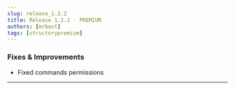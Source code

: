 ```yaml
---
slug: release_1.2.2
title: Release 1.2.2 - PREMIUM
authors: [mrbast]
tags: [structorypremium]
---
```



### Fixes & Improvements
- Fixed commands permissions


---
